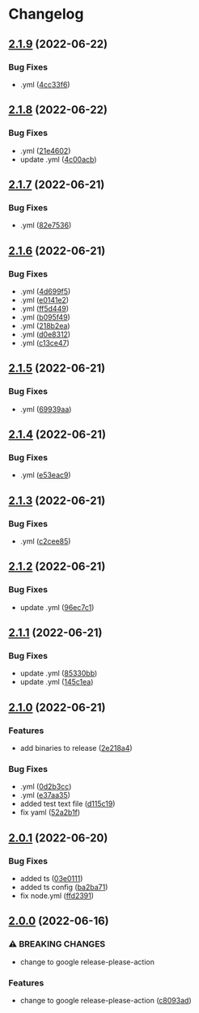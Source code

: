 # Changelog

## [2.1.9](https://github.com/samoldham/testcli/compare/v2.1.8...v2.1.9) (2022-06-22)


### Bug Fixes

* .yml ([4cc33f6](https://github.com/samoldham/testcli/commit/4cc33f6d3ea4c626005459f7e8ea439947e5f4f8))

## [2.1.8](https://github.com/samoldham/testcli/compare/v2.1.7...v2.1.8) (2022-06-22)


### Bug Fixes

* .yml ([21e4602](https://github.com/samoldham/testcli/commit/21e4602b65b80dedfc6030097844ca7059d8253f))
* update .yml ([4c00acb](https://github.com/samoldham/testcli/commit/4c00acb377642e8251496825fbcffa1d0a8efc79))

## [2.1.7](https://github.com/samoldham/testcli/compare/v2.1.6...v2.1.7) (2022-06-21)


### Bug Fixes

* .yml ([82e7536](https://github.com/samoldham/testcli/commit/82e7536aa3a17232247535b189cb182f375b8f62))

## [2.1.6](https://github.com/samoldham/testcli/compare/v2.1.5...v2.1.6) (2022-06-21)


### Bug Fixes

* .yml ([4d699f5](https://github.com/samoldham/testcli/commit/4d699f5d26fbf1095f4ea5c38b5e4d0682b0c628))
* .yml ([e0141e2](https://github.com/samoldham/testcli/commit/e0141e2521e8d4d2c781055b55e1a77c6d899a4c))
* .yml ([ff5d449](https://github.com/samoldham/testcli/commit/ff5d449c139e72f9844bf22901e8c5dd204ca998))
* .yml ([b095f49](https://github.com/samoldham/testcli/commit/b095f490ba05b4e3992dbe2227042a62482de000))
* .yml ([218b2ea](https://github.com/samoldham/testcli/commit/218b2eac235629d666043941edbdc565112d2df4))
* .yml ([d0e8312](https://github.com/samoldham/testcli/commit/d0e83122286775be301d3346f029cea9fc08b704))
* .yml ([c13ce47](https://github.com/samoldham/testcli/commit/c13ce4744186efca2e36527ba2ddeaea5be17c3e))

## [2.1.5](https://github.com/samoldham/testcli/compare/v2.1.4...v2.1.5) (2022-06-21)


### Bug Fixes

* .yml ([69939aa](https://github.com/samoldham/testcli/commit/69939aa1246554fe235c62a02fe91c221081ae0f))

## [2.1.4](https://github.com/samoldham/testcli/compare/v2.1.3...v2.1.4) (2022-06-21)


### Bug Fixes

* .yml ([e53eac9](https://github.com/samoldham/testcli/commit/e53eac96f93b3d119cf37ae2b58df28e49f0a7a4))

## [2.1.3](https://github.com/samoldham/testcli/compare/v2.1.2...v2.1.3) (2022-06-21)


### Bug Fixes

* .yml ([c2cee85](https://github.com/samoldham/testcli/commit/c2cee852cac6f2a0e4baeb0157d66df39e9b47fe))

## [2.1.2](https://github.com/samoldham/testcli/compare/v2.1.1...v2.1.2) (2022-06-21)


### Bug Fixes

* update .yml ([96ec7c1](https://github.com/samoldham/testcli/commit/96ec7c1686fec3ddbc3e32ef29d6178eafc3f9b7))

## [2.1.1](https://github.com/samoldham/testcli/compare/v2.1.0...v2.1.1) (2022-06-21)


### Bug Fixes

* update .yml ([85330bb](https://github.com/samoldham/testcli/commit/85330bbae8fd3d1781427a9826d586667a9dcc2b))
* update .yml ([145c1ea](https://github.com/samoldham/testcli/commit/145c1ea9dace9d688749af5e706502c7ca803dc3))

## [2.1.0](https://github.com/samoldham/testcli/compare/v2.0.1...v2.1.0) (2022-06-21)


### Features

* add binaries to release ([2e218a4](https://github.com/samoldham/testcli/commit/2e218a4642cd21153b04a7530e7999b789226be2))


### Bug Fixes

* .yml ([0d2b3cc](https://github.com/samoldham/testcli/commit/0d2b3cc6131c31c373a373f2aff923c15ef169c1))
* .yml ([e37aa35](https://github.com/samoldham/testcli/commit/e37aa3596c3cacb246702503a277dffcf31e5561))
* added test text file ([d115c19](https://github.com/samoldham/testcli/commit/d115c19bc9805d78824b5445d29a0834fab4ba2f))
* fix yaml ([52a2b1f](https://github.com/samoldham/testcli/commit/52a2b1f35018d56f25682b8fda599b43148e5fcc))

## [2.0.1](https://github.com/samoldham/testcli/compare/v2.0.0...v2.0.1) (2022-06-20)


### Bug Fixes

* added ts ([03e0111](https://github.com/samoldham/testcli/commit/03e011140a266a7971fd3111e4a50c4229d24e21))
* added ts config ([ba2ba71](https://github.com/samoldham/testcli/commit/ba2ba7180cb3f0b851fedf799b4127f5a2194ee5))
* fix node.yml ([ffd2391](https://github.com/samoldham/testcli/commit/ffd239123ca75ac9ef4923d368b20828a9dd759e))

## [2.0.0](https://github.com/samoldham/testcli/compare/v1.2.0...v2.0.0) (2022-06-16)


### ⚠ BREAKING CHANGES

* change to google release-please-action

### Features

* change to google release-please-action ([c8093ad](https://github.com/samoldham/testcli/commit/c8093ade8fba1089f0c2fa834f81bddf2ced6e59))
